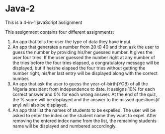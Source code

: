 # Java-2

This is a 4-in-1 javaScript assignment

This assignment contains four different assignments:

1. An app that tells the user the type of data they have input.
2. An app that generates a number from 20 t0 40 and then ask the user to guess the number by providing his/her guessed number. It gives the user four tries. If the user guessed the number right at any number of the tries before the four tries elapsed, a congratulatory message will be displayed, but if he/she elapsed the four tries without getting the number right, his/her last entry will be displayed along with the correct number.
3. An app that ask the user to guess the year-of-birth(YOB) of all the Nigeria president from independence to date. It assigns 10% for each correct answer and 0% for each wrong answer. At the end of the quiz, the % score will be displayed and the answer to the missed questions(if any) will also be displayed.
4. An app that list the names of students to be expelled. The user will be asked to enter the index on the student name they want to expel. After removing the entered index name from the list, the remaining students name will be displayed and numbered accordingly.
